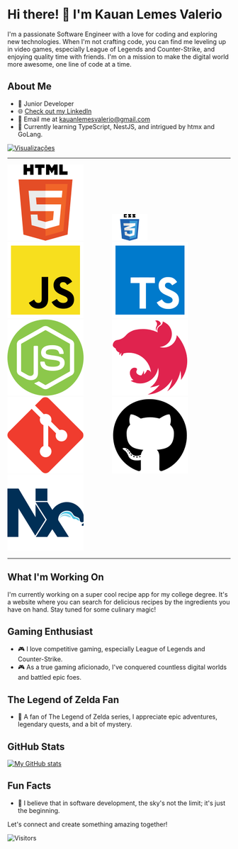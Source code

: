 # Hi there! 👋 I'm Kauan Lemes Valerio

I'm a passionate Software Engineer with a love for coding and exploring new technologies. When I'm not crafting code, you can find me leveling up in video games, especially League of Legends and Counter-Strike, and enjoying quality time with friends. I'm on a mission to make the digital world more awesome, one line of code at a time.

## About Me

- 💼 Junior Developer
- 🌐 [Check out my LinkedIn](https://www.linkedin.com/in/kauan-valerio-5934b1219)
- 📧 Email me at kauanlemesvalerio@gmail.com
- 🌱 Currently learning TypeScript, NestJS, and intrigued by htmx and GoLang.

[
  ![Visualizações](https://komarev.com/ghpvc/?username=kauanxzed)
](https://bit.ly/3gQLF7q)

---

<section>

<img src="./assets/html.svg" style="margin-right: 60px" />
<img src="./assets/css.svg" style="margin-right: 60px" />
<img src="./assets/javascript.svg" style="margin-right: 60px" />
<img src="./assets/typescript.svg" style="margin-right: 60px" />
<img src="./assets/nodejs.svg" style="margin-right: 60px" />
<img src="./assets/nest.svg" style="margin-right: 60px" />
<img src="./assets/git.svg" style="margin-right: 60px" />
<img src="./assets/github.svg" style="margin-right: 60px" />
<img src="./assets/nx.svg" style="margin-right: 60px" />

</section>


---

## What I'm Working On

I'm currently working on a super cool recipe app for my college degree. It's a website where you can search for delicious recipes by the ingredients you have on hand. Stay tuned for some culinary magic!

## Gaming Enthusiast

- 🎮 I love competitive gaming, especially League of Legends and Counter-Strike.
- 🎮 As a true gaming aficionado, I've conquered countless digital worlds and battled epic foes.

## The Legend of Zelda Fan

- 🍃 A fan of The Legend of Zelda series, I appreciate epic adventures, legendary quests, and a bit of mystery.

## GitHub Stats

[![My GitHub stats](https://github-readme-stats.vercel.app/api?username=kauanxzed)](https://github.com/anuraghazra/github-readme-stats)
## Fun Facts

- 🚀 I believe that in software development, the sky's not the limit; it's just the beginning.

Let's connect and create something amazing together!

![Visitors](https://visitor-badge.glitch.me/badge?page_id=kauanvalerio.kauanvalerio)
